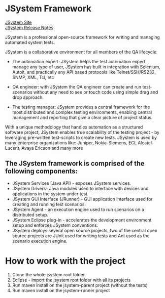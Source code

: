 # JSystem Framework #

[JSystem Site](http://www.jsystem.org/)</br>
[JSystem Release Notes](https://github.com/Top-Q/jsystem/wiki/Release-Notes)</br>

JSystem is a professional open-source framework for writing and managing automated system tests.

JSystem is a collaborative environment for all members of the QA lifecycle:

* The automation expert: JSystem helps the test automation expert manage any type of user, JSystem has built in integration with Selenium, Autoit, and practically any API based protocols like Telnet/SSH/RS232, SNMP, XML, Tcl, etc

* QA engineer: with JSystem the QA engineer can create and run test-scenarios without any need to see or touch code using simple drag and drop approach.

* The testing manager: JSystem provides a central framework for the most distributed and complex testing environments, enabling central management and reporting that give a clear picture of project status.

With a unique methodology that handles automation as a structured software project, JSystem enables true scalability of the testing project - by leveraging pre-written test-scripts to create new tests.
JSystem is used by many enterprise organizations like: Juniper, Nokia-Siemens, ECI, Alcatel-Lucent, Avaya Ericson and many more
## The JSystem framework is comprised of the following components: ##

* JSystem Services (Java API) - exposes JSystem services.
* JSystem Drivers- Java modules used to interface with devices and applications in the system under test.
* JSystem GUI Interface (JRunner) - GUI application interface used for creating and running test scenarios.
* JSystem Agent - an execution engine used to run scenarios on a distributed setup.
* JSystem Eclipse plug-in - accelerates the development environment setup and enforces JSystem conventions.
* JSystem deploys several open source projects, two of the central open source projects are JUnit used for writing tests and Ant used as the scenario execution engine.

# How to work with the project #
1. Clone the whole jsystem root folder
2. Eclipse - import the jsystem root folder with all its projects
3. Run maven install on the jsystem-parent project (without the tests)
4. Run maven install on the jsystem-runner project
